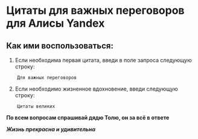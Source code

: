 # Цитаты для важных переговоров для Алисы Yandex

## Как ими воспользоваться:

1. Если необходима первая цитата, введи в поле запроса следующую строку:
~~~
    Для важных переговоров
~~~


2. Если необходимо жизненное вдохновение, введи следующую строку:
~~~
    Цитаты великих
~~~


**__По всем вопросам спрашивай дядю Толю, он за всё в ответе__**

***Жизнь прекрасна и удивительна***